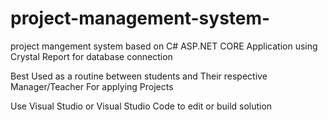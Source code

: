 # project-management-system-
project mangement system based on C# ASP.NET CORE Application using Crystal Report for database connection 






Best Used as a routine between students and Their respective Manager/Teacher For applying Projects





Use Visual Studio or Visual Studio Code to edit or build solution
